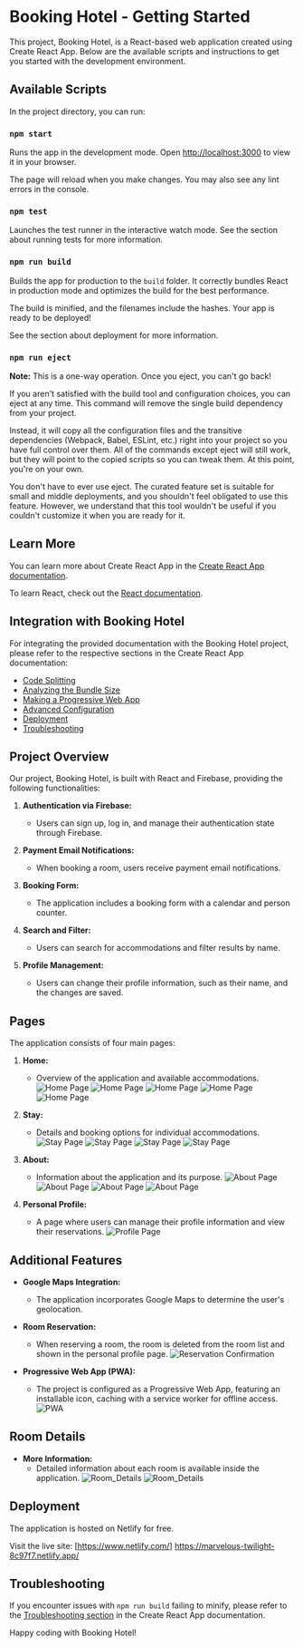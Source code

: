 # Booking Hotel - Getting Started

This project, Booking Hotel, is a React-based web application created using Create React App. Below are the available scripts and instructions to get you started with the development environment.

## Available Scripts

In the project directory, you can run:

### `npm start`

Runs the app in the development mode.
Open [http://localhost:3000](http://localhost:3000) to view it in your browser.

The page will reload when you make changes.
You may also see any lint errors in the console.

### `npm test`

Launches the test runner in the interactive watch mode.
See the section about running tests for more information.

### `npm run build`

Builds the app for production to the `build` folder.
It correctly bundles React in production mode and optimizes the build for the best performance.

The build is minified, and the filenames include the hashes.
Your app is ready to be deployed!

See the section about deployment for more information.

### `npm run eject`

**Note:** This is a one-way operation. Once you eject, you can't go back!

If you aren't satisfied with the build tool and configuration choices, you can eject at any time. This command will remove the single build dependency from your project.

Instead, it will copy all the configuration files and the transitive dependencies (Webpack, Babel, ESLint, etc.) right into your project so you have full control over them. All of the commands except eject will still work, but they will point to the copied scripts so you can tweak them. At this point, you're on your own.

You don't have to ever use eject. The curated feature set is suitable for small and middle deployments, and you shouldn't feel obligated to use this feature. However, we understand that this tool wouldn't be useful if you couldn't customize it when you are ready for it.

## Learn More

You can learn more about Create React App in the [Create React App documentation](https://create-react-app.dev/).

To learn React, check out the [React documentation](https://reactjs.org/).

## Integration with Booking Hotel

For integrating the provided documentation with the Booking Hotel project, please refer to the respective sections in the Create React App documentation:

- [Code Splitting](https://create-react-app.dev/docs/code-splitting)
- [Analyzing the Bundle Size](https://create-react-app.dev/docs/analyzing-the-bundle-size)
- [Making a Progressive Web App](https://create-react-app.dev/docs/making-a-progressive-web-app)
- [Advanced Configuration](https://create-react-app.dev/docs/advanced-configuration)
- [Deployment](https://create-react-app.dev/docs/deployment)
- [Troubleshooting](https://create-react-app.dev/docs/troubleshooting#npm-run-build-fails-to-minify)

## Project Overview

Our project, Booking Hotel, is built with React and Firebase, providing the following functionalities:

1. **Authentication via Firebase:**
    - Users can sign up, log in, and manage their authentication state through Firebase.

2. **Payment Email Notifications:**
    - When booking a room, users receive payment email notifications.

3. **Booking Form:**
    - The application includes a booking form with a calendar and person counter.

4. **Search and Filter:**
    - Users can search for accommodations and filter results by name.

5. **Profile Management:**
    - Users can change their profile information, such as their name, and the changes are saved.

## Pages

The application consists of four main pages:

1. **Home:**
    - Overview of the application and available accommodations.
       ![Home Page](images/home1.jpg)
       ![Home Page](images/home2.jpg)
       ![Home Page](images/home3.jpg)
       ![Home Page](images/home5.jpg)
       ![Home Page](images/home6.jpg)

2. **Stay:**
    - Details and booking options for individual accommodations.
       ![Stay Page](images/stay1.jpg)
       ![Stay Page](images/stay2.jpg)
       ![Stay Page](images/stay3.jpg)
       ![Stay Page](images/stay4.jpg)

3. **About:**
    - Information about the application and its purpose.
       ![About Page](images/about1.jpg)
       ![About Page](images/about2.jpg)
       ![About Page](images/about3.jpg)
       ![About Page](images/about4.jpg)

4. **Personal Profile:**
    - A page where users can manage their profile information and view their reservations.
      ![Profile Page](images/profile2.jpg)
      

## Additional Features

- **Google Maps Integration:**
    - The application incorporates Google Maps to determine the user's geolocation.

- **Room Reservation:**
    - When reserving a room, the room is deleted from the room list and shown in the personal profile page.
      ![Reservation Confirmation](images/profile1.jpg)

- **Progressive Web App (PWA):**
    - The project is configured as a Progressive Web App, featuring an installable icon, caching with a service worker for offline access.
      ![PWA](images/pwa1.png)

## Room Details

- **More Information:**
    - Detailed information about each room is available inside the application.
      ![Room_Details](images/room-info1.jpg)
      ![Room_Details](images/room-info2.jpg)

## Deployment

The application is hosted on Netlify for free.

Visit the live site: [https://www.netlify.com/]
https://marvelous-twilight-8c97f7.netlify.app/

## Troubleshooting

If you encounter issues with `npm run build` failing to minify, please refer to the [Troubleshooting section](https://create-react-app.dev/docs/troubleshooting#npm-run-build-fails-to-minify) in the Create React App documentation.

Happy coding with Booking Hotel!
